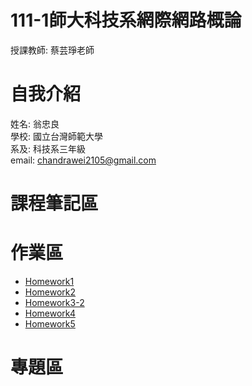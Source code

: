 # 111-1師大科技系網際網路概論
 授課教師: 蔡芸琤老師

# 自我介紹
 姓名: 翁忠良\
 學校: 國立台灣師範大學\
 系及: 科技系三年級\
 email: chandrawei2105@gmail.com

# 課程筆記區

# 作業區
- [Homework1](https://youtu.be/ve3TUYuCHmM)
- [Homework2](https://youtu.be/67cvBneo2F4)
- [Homework3-2](https://youtu.be/Z9VDDF-UXrg)
- [Homework4](https://youtu.be/TBkHioB9MXE)
- [Homework5](https://youtu.be/AIOGboXqqxg)

# 專題區
